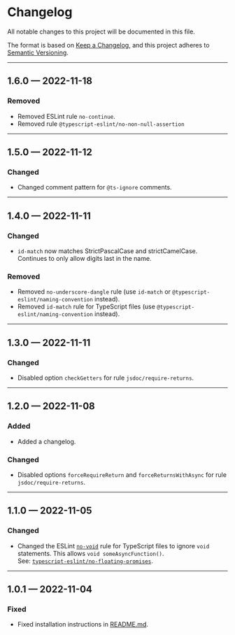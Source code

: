 # Changelog

All notable changes to this project will be documented in this file.

The format is based on [Keep a Changelog](https://keepachangelog.com/en/1.0.0/),
and this project adheres to [Semantic Versioning](https://semver.org/spec/v2.0.0.html).

---

## 1.6.0 — 2022-11-18

### Removed

- Removed ESLint rule `no-continue`.
- Removed rule `@typescript-eslint/no-non-null-assertion`

---

## 1.5.0 — 2022-11-12

### Changed

- Changed comment pattern for `@ts-ignore` comments.

---

## 1.4.0 — 2022-11-11

### Changed

- `id-match` now matches StrictPascalCase and strictCamelCase. Continues to only allow digits last in the name.

### Removed

- Removed `no-underscore-dangle` rule (use `id-match` or `@typescript-eslint/naming-convention` instead).
- Removed `id-match` rule for TypeScript files (use `@typescript-eslint/naming-convention` instead).

---

## 1.3.0 — 2022-11-11

### Changed

- Disabled option `checkGetters` for rule `jsdoc/require-returns`.

---

## 1.2.0 — 2022-11-08

### Added

- Added a changelog.

### Changed

- Disabled options `forceRequireReturn` and `forceReturnsWithAsync` for rule `jsdoc/require-returns`.

---

## 1.1.0 — 2022-11-05

### Changed

- Changed the ESLint [`no-void`] rule for TypeScript files to ignore `void`
  statements. This allows `void someAsyncFunction()`.  
  See: [`typescript-eslint/no-floating-promises`].

[`no-void`]: https://eslint.org/docs/rules/no-void
[`typescript-eslint/no-floating-promises`]: https://typescript-eslint.io/rules/no-floating-promises/

---

## 1.0.1 — 2022-11-04

### Fixed

- Fixed installation instructions in [README.md](./README.md).
